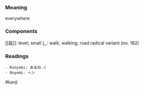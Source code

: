 ### Meaning

everywhere

### Components

[[扁]]: level; small 辶: walk; walking; road radical variant (no. 162)

### Readings

```
- Kunyomi: あまね.く
- Onyomi: ヘン
```

#kanji